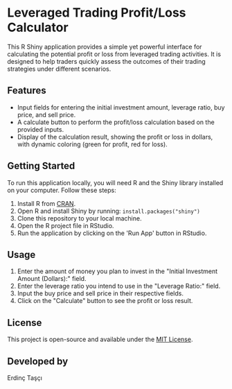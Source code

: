 # Leveraged Trading Profit/Loss Calculator

This R Shiny application provides a simple yet powerful interface for calculating the potential profit or loss from leveraged trading activities. It is designed to help traders quickly assess the outcomes of their trading strategies under different scenarios.

## Features

- Input fields for entering the initial investment amount, leverage ratio, buy price, and sell price.
- A calculate button to perform the profit/loss calculation based on the provided inputs.
- Display of the calculation result, showing the profit or loss in dollars, with dynamic coloring (green for profit, red for loss).

## Getting Started

To run this application locally, you will need R and the Shiny library installed on your computer. Follow these steps:

1. Install R from [CRAN](https://cran.r-project.org/).
2. Open R and install Shiny by running: `install.packages("shiny")`
3. Clone this repository to your local machine.
4. Open the R project file in RStudio.
5. Run the application by clicking on the 'Run App' button in RStudio.

## Usage

1. Enter the amount of money you plan to invest in the "Initial Investment Amount (Dollars):" field.
2. Enter the leverage ratio you intend to use in the "Leverage Ratio:" field.
3. Input the buy price and sell price in their respective fields.
4. Click on the "Calculate" button to see the profit or loss result.

## License

This project is open-source and available under the [MIT License](LICENSE).

## Developed by

Erdinç Taşçı
